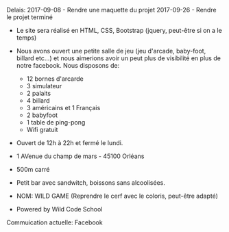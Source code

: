 Delais:
2017-09-08 - Rendre une maquette du projet
2017-09-26 - Rendre le projet terminé

* Le site sera réalisé en HTML, CSS, Bootstrap (jquery, peut-être si on a le temps)

* Nous avons ouvert une petite salle de jeu (jeu d'arcade, baby-foot, billard etc...) et nous aimerions avoir un peut plus de visibilité en plus de notre facebook. Nous disposons de: 

	- 12 bornes d'arcarde
	- 3 simulateur
	- 2 palaits
	- 4 billard
	- 3 américains et 1 Français
	- 2 babyfoot
	- 1 table de ping-pong
	- Wifi gratuit

* Ouvert de 12h à 22h et fermé le lundi.
* 1 AVenue du champ de mars - 45100 Orléans
* 500m carré
* Petit bar avec sandwitch, boissons sans alcoolisées.
* NOM: WILD GAME (Reprendre le cerf avec le coloris, peut-être adapté)
* Powered by Wild Code School

Commuication actuelle: Facebook



